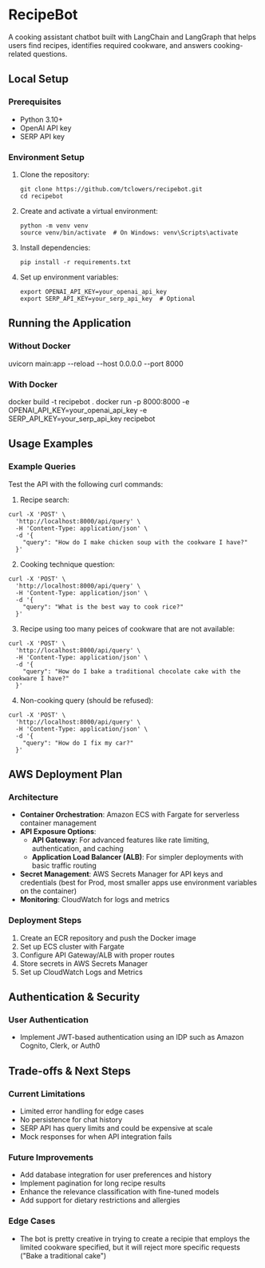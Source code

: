 # RecipeBot

A cooking assistant chatbot built with LangChain and LangGraph that helps users find recipes, identifies required cookware, and answers cooking-related questions.

## Local Setup

### Prerequisites
- Python 3.10+
- OpenAI API key
- SERP API key

### Environment Setup
1. Clone the repository:
   ```
   git clone https://github.com/tclowers/recipebot.git
   cd recipebot
   ```

2. Create and activate a virtual environment:
   ```
   python -m venv venv
   source venv/bin/activate  # On Windows: venv\Scripts\activate
   ```

3. Install dependencies:
   ```
   pip install -r requirements.txt
   ```

4. Set up environment variables:
   ```
   export OPENAI_API_KEY=your_openai_api_key
   export SERP_API_KEY=your_serp_api_key  # Optional
   ```

## Running the Application

### Without Docker
uvicorn main:app --reload --host 0.0.0.0 --port 8000

### With Docker
docker build -t recipebot .
docker run -p 8000:8000 -e OPENAI_API_KEY=your_openai_api_key -e SERP_API_KEY=your_serp_api_key recipebot

## Usage Examples

### Example Queries
Test the API with the following curl commands:

1. Recipe search:
```
curl -X 'POST' \
  'http://localhost:8000/api/query' \
  -H 'Content-Type: application/json' \
  -d '{
    "query": "How do I make chicken soup with the cookware I have?"
  }'
```

2. Cooking technique question:
```
curl -X 'POST' \
  'http://localhost:8000/api/query' \
  -H 'Content-Type: application/json' \
  -d '{
    "query": "What is the best way to cook rice?"
  }'
```

3. Recipe using too many peices of cookware that are not available:
```
curl -X 'POST' \
  'http://localhost:8000/api/query' \
  -H 'Content-Type: application/json' \
  -d '{
    "query": "How do I bake a traditional chocolate cake with the cookware I have?"
  }'
```

4. Non-cooking query (should be refused):
```
curl -X 'POST' \
  'http://localhost:8000/api/query' \
  -H 'Content-Type: application/json' \
  -d '{
    "query": "How do I fix my car?"
  }'
```

## AWS Deployment Plan

### Architecture
- **Container Orchestration**: Amazon ECS with Fargate for serverless container management
- **API Exposure Options**:
  - **API Gateway**: For advanced features like rate limiting, authentication, and caching
  - **Application Load Balancer (ALB)**: For simpler deployments with basic traffic routing
- **Secret Management**: AWS Secrets Manager for API keys and credentials (best for Prod, most
  smaller apps use environment variables on the container)
- **Monitoring**: CloudWatch for logs and metrics

### Deployment Steps
1. Create an ECR repository and push the Docker image
2. Set up ECS cluster with Fargate
3. Configure API Gateway/ALB with proper routes
4. Store secrets in AWS Secrets Manager
5. Set up CloudWatch Logs and Metrics

## Authentication & Security

### User Authentication
- Implement JWT-based authentication using an IDP such as Amazon Cognito, Clerk, or Auth0

## Trade-offs & Next Steps

### Current Limitations
- Limited error handling for edge cases
- No persistence for chat history
- SERP API has query limits and could be expensive at scale
- Mock responses for when API integration fails

### Future Improvements
- Add database integration for user preferences and history
- Implement pagination for long recipe results
- Enhance the relevance classification with fine-tuned models
- Add support for dietary restrictions and allergies

### Edge Cases
- The bot is pretty creative in trying to create a recipie that employs the limited
  cookware specified, but it will reject more specific requests ("Bake a traditional cake")

